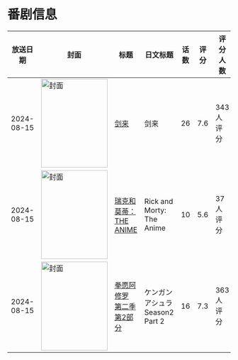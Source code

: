 # 番剧信息

|放送日期|封面|标题|日文标题|话数|评分|评分人数|
|---|---|---|---|---|---|---|
|2024-08-15|<img src="//lain.bgm.tv/pic/cover/c/1c/50/345825_CP6Fc.jpg" alt="封面" style="width:150px;height:200px;object-fit:cover;">|[剑来](https://bangumi.tv/subject/345825)|剑来|26|7.6|343人评分|
|2024-08-15|<img src="//lain.bgm.tv/pic/cover/c/77/a9/383338_drzrn.jpg" alt="封面" style="width:150px;height:200px;object-fit:cover;">|[瑞克和莫蒂：THE ANIME](https://bangumi.tv/subject/383338)|Rick and Morty: The Anime|10|5.6|37人评分|
|2024-08-15|<img src="//lain.bgm.tv/pic/cover/c/93/bd/455677_CGGed.jpg" alt="封面" style="width:150px;height:200px;object-fit:cover;">|[拳愿阿修罗 第二季 第2部分](https://bangumi.tv/subject/455677)|ケンガンアシュラ Season2 Part 2|16|7.3|363人评分|

